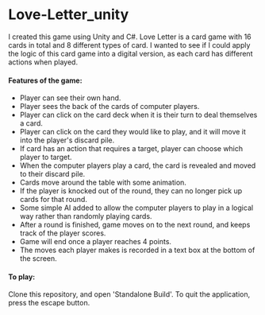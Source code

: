 # Love-Letter_unity

I created this game using Unity and C#. Love Letter is a card game with 16 cards in total and 8 different types of card. I wanted to see if I could apply the logic of this card game into a digital version, as each card has different actions when played.

#### Features of the game:
- Player can see their own hand.
- Player sees the back of the cards of computer players.
- Player can click on the card deck when it is their turn to deal themselves a card.
- Player can click on the card they would like to play, and it will move it into the player's discard pile.
- If card has an action that requires a target, player can choose which player to target.
- When the computer players play a card, the card is revealed and moved to their discard pile.
- Cards move around the table with some animation.
- If the player is knocked out of the round, they can no longer pick up cards for that round.
- Some simple AI added to allow the computer players to play in a logical way rather than randomly playing cards.
- After a round is finished, game moves on to the next round, and keeps track of the player scores.
- Game will end once a player reaches 4 points.
- The moves each player makes is recorded in a text box at the bottom of the screen.

#### To play:
Clone this repository, and open 'Standalone Build'. To quit the application, press the escape button.
